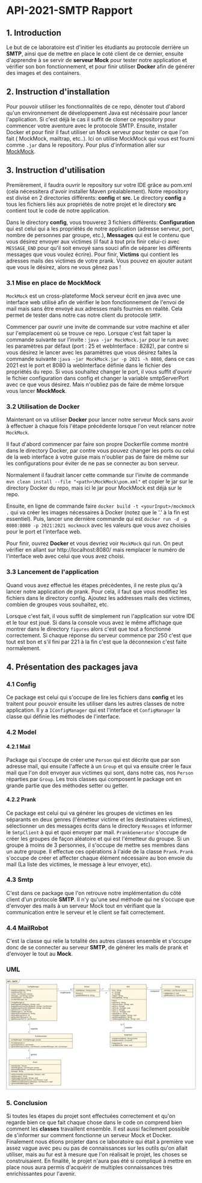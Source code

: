 # API-2021-SMTP Rapport

## 1. Introduction

Le but de ce laboratoire est d'initier les étudiants au protocole derrière un **SMTP**, ainsi que de mettre en place le coté client de ce dernier, ensuite d'apprendre à se servir de **serveur Mock** pour tester notre application et vérifier son bon fonctionnement, et pour finir utiliser **Docker** afin de générer des images et des containers.

## 2. Instruction d'installation

Pour pouvoir utiliser les fonctionnalités de ce repo, dénoter tout d'abord qu'un environnement de développement Java est nécéssaire pour lancer l'application. Si c'est déjà le cas il suffit de cloner ce repository pour commencer votre aventure avec le protocole SMTP. Ensuite, installer Docker et pour finir il faut utiliser un Mock serveur pour tester ce que l'on fait ( MockMock, mailtrap, etc..). Ici on utilise MockMock qui vous est fourni comme ``.jar`` dans le repository. Pour plus d'information aller sur [MockMock](https://github.com/HEIGVD-Course-API/MockMock).

## 3. Instruction d'utilisation

Premièrement, il faudra ouvrir le repository sur votre IDE grâce au pom.xml (cela nécessitera d'avoir installer Maven préalablement). Notre repository est divisé en 2 directories différents: **config** et **src**. Le directory **config** a tous les fichiers liés aux propriétés de notre projet et le directory **src** contient tout le code de notre application.

Dans le directory **config**, vous trouverez 3 fichiers différents: **Configuration** qui est celui qui a les propriétés de notre application (adresse serveur, port, nombre de personnes par groupe, etc.), **Messages** qui est le contenu que vous désirez envoyer aux victimes (il faut à tout prix finir celui-ci avec ``MESSAGE_END`` pour qu'il soit envoyé sans souci afin de séparer les différents messages que vous voulez écrire). Pour finir, **Victims** qui contient les adresses mails des victimes de votre prank. Vous pouvez en ajouter autant que vous le désirez, alors ne vous gênez pas !

### 3.1 Mise en place de MockMock

``MockMock`` est un cross-plateforme Mock serveur écrit en java avec une interface web utilisé afin de vérifier le bon fonctionnement de l'envoi de mail mais sans être envoyé aux adresses mails fournies en réalité. Cela permet de tester dans notre cas notre client du protocole ``SMTP``.

Commencer par ouvrir une invite de commande sur votre machine et aller sur l'emplacement où se trouve ce repo. Lorsque c'est fait taper la commande suivante sur l'invite : ``java -jar MockMock.jar`` pour le run avec les paramètres par défaut (port : 25 et webInterface : 8282), par contre si vous désirez le lancer avec les paramètres que vous désirez faites la commande suivante :``java -jar MockMock.jar -p 2021 -h 8080``, dans ce cas 2021 est le port et 8080 la webInterface définie dans le fichier des propriétés du repo. Si vous souhaitez changer le port, il vous suffit d'ouvrir le fichier configuration dans config et changer la variable smtpServerPort avec ce que vous désirez. Mais n'oubliez pas de faire de même lorsque vous lancer **MockMock**.

### 3.2 Utilisation de Docker

Maintenant on va utiliser **Docker** pour lancer notre serveur Mock sans avoir à effectuer à chaque fois l'étape précédente lorsque l'on veut relancer notre ``MockMock``.

Il faut d'abord commencer par faire son propre Dockerfile comme montré dans le directory Docker, par contre vous pouvez changer les ports ou celui de la web interface à votre guise mais n'oublier pas de faire de même sur les configurations pour éviter de ne pas se connecter au bon serveur.

Normalement il faudrait lancer cette commande sur l'invite de commande ``mvn clean install --file "<path>\MockMock\pom.xml"`` et copier le jar sur le directory Docker du repo, mais ici le jar pour MockMock est déjà sur le repo.

Ensuite, en ligne de commande faire ``docker build -t <yourInput>/mockmock .`` qui va créer les images nécessaires à Docker (notez que le '.' à la fin est essentiel). Puis, lancer une dernière commande qui est ``docker run -d -p 8080:8080 -p 2021:2021 mockmock`` avec les valeurs que vous avez choisies pour le port et l'interface web.

Pour finir, ouvrez **Docker** et vous devriez voir ``MockMock`` qui run. On peut vérifier en allant sur http://localhost:8080/ mais remplacer le numéro de l'interface web avec celui que vous avez choisi.



### 3.3 Lancement de l'application

Quand vous avez effectué les étapes précèdentes, il ne reste plus qu'à lancer notre application de prank. Pour cela, il faut que vous modifiez les fichiers dans le directory config. Ajoutez les addresses mails des victimes, combien de groupes vous souhaitez, etc.

Lorsque c'est fait, il vous suffit de simplement run l'application sur votre IDE et le tour est joué. Si dans la console vous avez le même affichage que montrer dans le directory ``figures`` alors c'est que tout a fonctionné correctement. Si chaque réponse du serveur commence par 250 c'est que tout est bon et s'il fini par 221 à la fin c'est que la déconnexion c'est faite normalement.

## 4. Présentation des packages java

### 4.1 Config

Ce package est celui qui s'occupe de lire les fichiers dans **config** et les traitent pour pouvoir ensuite les utiliser dans les autres classes de notre application. Il y a ``IConfigManager`` qui est l'interface et ``ConfigManager`` la classe qui définie les méthodes de l'interface.

### 4.2 Model

#### 4.2.1 Mail

Package qui s'occupe de créer une ``Person`` qui est décrite que par son adresse mail, qui ensuite l'affecte à un ``Group`` et qui va ensuite créer le faux mail que l'on doit envoyer aux victimes qui sont, dans notre cas, nos ``Person`` réparties par ``Group``.
Les trois classes qui composent le package ont en grande partie que des méthodes setter ou getter.

#### 4.2.2 Prank

Ce package est celui qui va générer les groupes de victimes en les séparants en deux genres (l'émetteur victime et les destinataires victimes), sélectionner un des messages écrits dans le directory ``Messages`` et informer le ``SmtpClient`` à qui et quoi envoyer par mail.
``PrankGenerator`` s'occupe de créer les groupes de façon aléatoire et qui est l'émetteur du groupe. Si un groupe à moins de 3 personnes, il s'occupe de mettre ses membres dans un autre groupe. Il effectue ces opérations à l'aide de la classe ``Prank``.
``Prank`` s'occupe de créer et affecter chaque élément nécessaire au bon envoie du mail (La liste des victimes, le message à leur envoyer, etc).

### 4.3 Smtp

C'est dans ce package que l'on retrouve notre implémentation du côté client d'un protocole **SMTP**. Il n'y qu'une seul méthode qui ne s'occupe que d'envoyer des mails à un serveur Mock tout en vérifiant que la communication entre le serveur et le client se fait correctement.

### 4.4 MailRobot

C'est la classe qui relie la totalité des autres classes ensemble et s'occupe donc de se connecter au serveur **SMTP**, de générer les mails de prank et d'envoyer le tout au **Mock**.

### UML

![Alt text](./figures/UML.svg)

### 5. Conclusion

Si toutes les étapes du projet sont effectuées correctement et qu'on regarde bien ce que fait chaque chose dans le code on comprend bien comment les **classes** travaillent ensemble. Il est aussi facilement possible de s'informer sur comment fonctionne un serveur Mock et Docker.
Finalement nous étions projeter dans ce laboratoire qui était à première vue assez vague avec peu ou pas de connaissances sur les outils qu'on allait utiliser, mais au fur est à mesure que l'on réalisait le projet, les choses se construisaient. En finalité, le projet n'aura pas été si compliqué à mettre en place nous aura permis d'acquérir de multiples connaissances très enrichissantes pour l'avenir.






